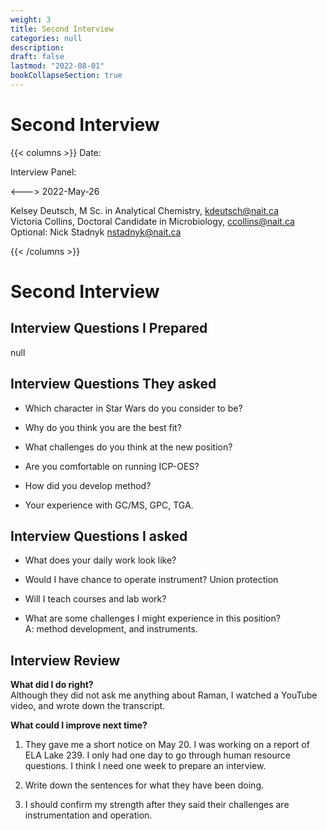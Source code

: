 ```yaml
---
weight: 3
title: Second Interview
categories: null
description: 
draft: false
lastmod: "2022-08-01"
bookCollapseSection: true
---
```



# Second Interview

{{< columns >}} <!-- begin columns block -->
Date:  

Interview Panel:   

<---> <!-- magic separator, between columns -->
2022-May-26  

Kelsey Deutsch, M Sc. in Analytical Chemistry, kdeutsch@nait.ca    
Victoria Collins,  Doctoral Candidate in Microbiology, ccollins@nait.ca  
Optional: Nick Stadnyk  nstadnyk@nait.ca  

{{< /columns >}}


## 
# Second Interview

## Interview Questions I Prepared
null

## Interview Questions They asked

* Which character in Star Wars do you consider to be?

* Why do you think you are the best fit?

* What challenges do you think at the new position?

* Are you comfortable on running ICP-OES?

* How did you develop method?

* Your experience with GC/MS, GPC, TGA.


## Interview Questions I asked
* What does your daily work look like?  

* Would I have chance to operate instrument? Union protection   

* Will I teach courses and lab work?

* What are some challenges I might experience in this position?   
A: method development, and instruments.


## Interview Review

**What did I do right?**  
Although they did not ask me anything about Raman, I watched a YouTube video, and wrote down the transcript.  


**What could I improve next time?**  
1) They gave me a short notice on May 20.  I was working on a report of ELA Lake 239.  I only had one day to go through human resource questions.  I think I need one week to prepare an interview.    

2) Write down the sentences for what they have been doing. 

3) I should confirm my strength after they said their challenges are instrumentation and operation.



[^1]: test

